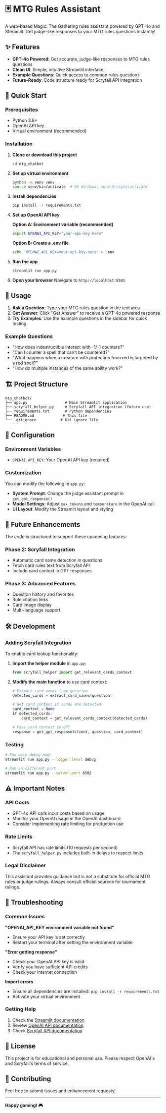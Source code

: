 # 🃏 MTG Rules Assistant

A web-based Magic: The Gathering rules assistant powered by GPT-4o and Streamlit. Get judge-like responses to your MTG rules questions instantly!

## ✨ Features

- **GPT-4o Powered**: Get accurate, judge-like responses to MTG rules questions
- **Clean UI**: Simple, intuitive Streamlit interface
- **Example Questions**: Quick access to common rules questions
- **Future-Ready**: Code structure ready for Scryfall API integration

## 🚀 Quick Start

### Prerequisites

- Python 3.8+
- OpenAI API key
- Virtual environment (recommended)

### Installation

1. **Clone or download this project**
   ```bash
   cd mtg_chatbot
   ```

2. **Set up virtual environment**
   ```bash
   python -m venv venv
   source venv/bin/activate  # On Windows: venv\Scripts\activate
   ```

3. **Install dependencies**
   ```bash
   pip install -r requirements.txt
   ```

4. **Set up OpenAI API key**
   
   **Option A: Environment variable (recommended)**
   ```bash
   export OPENAI_API_KEY="your-api-key-here"
   ```
   
   **Option B: Create a .env file**
   ```bash
   echo "OPENAI_API_KEY=your-api-key-here" > .env
   ```

5. **Run the app**
   ```bash
   streamlit run app.py
   ```

6. **Open your browser**
   Navigate to `http://localhost:8501`

## 🎯 Usage

1. **Ask a Question**: Type your MTG rules question in the text area
2. **Get Answer**: Click "Get Answer" to receive a GPT-4o powered response
3. **Try Examples**: Use the example questions in the sidebar for quick testing

### Example Questions

- "How does indestructible interact with -1/-1 counters?"
- "Can I counter a spell that can't be countered?"
- "What happens when a creature with protection from red is targeted by a red spell?"
- "How do multiple instances of the same ability work?"

## 🏗️ Project Structure

```
mtg_chatbot/
├── app.py                 # Main Streamlit application
├── scryfall_helper.py     # Scryfall API integration (future use)
├── requirements.txt       # Python dependencies
├── README.md             # This file
└── .gitignore           # Git ignore file
```

## 🔧 Configuration

### Environment Variables

- `OPENAI_API_KEY`: Your OpenAI API key (required)

### Customization

You can modify the following in `app.py`:

- **System Prompt**: Change the judge assistant prompt in `get_gpt_response()`
- **Model Settings**: Adjust `max_tokens` and `temperature` in the OpenAI call
- **UI Layout**: Modify the Streamlit layout and styling

## 🚧 Future Enhancements

The code is structured to support these upcoming features:

### Phase 2: Scryfall Integration
- Automatic card name detection in questions
- Fetch card rules text from Scryfall API
- Include card context in GPT responses

### Phase 3: Advanced Features
- Question history and favorites
- Rule citation links
- Card image display
- Multi-language support

## 🛠️ Development

### Adding Scryfall Integration

To enable card lookup functionality:

1. **Import the helper module** in `app.py`:
   ```python
   from scryfall_helper import get_relevant_cards_context
   ```

2. **Modify the main function** to use card context:
   ```python
   # Extract card names from question
   detected_cards = extract_card_names(question)
   
   # Get card context if cards are detected
   card_context = None
   if detected_cards:
       card_context = get_relevant_cards_context(detected_cards)
   
   # Pass card context to GPT
   response = get_gpt_response(client, question, card_context)
   ```

### Testing

```bash
# Run with debug mode
streamlit run app.py --logger.level debug

# Run on different port
streamlit run app.py --server.port 8502
```

## ⚠️ Important Notes

### API Costs
- GPT-4o API calls incur costs based on usage
- Monitor your OpenAI usage in the OpenAI dashboard
- Consider implementing rate limiting for production use

### Rate Limits
- Scryfall API has rate limits (10 requests per second)
- The `scryfall_helper.py` includes built-in delays to respect limits

### Legal Disclaimer
This assistant provides guidance but is not a substitute for official MTG rules or judge rulings. Always consult official sources for tournament rulings.

## 🐛 Troubleshooting

### Common Issues

**"OPENAI_API_KEY environment variable not found"**
- Ensure your API key is set correctly
- Restart your terminal after setting the environment variable

**"Error getting response"**
- Check your OpenAI API key is valid
- Verify you have sufficient API credits
- Check your internet connection

**Import errors**
- Ensure all dependencies are installed: `pip install -r requirements.txt`
- Activate your virtual environment

### Getting Help

1. Check the [Streamlit documentation](https://docs.streamlit.io/)
2. Review [OpenAI API documentation](https://platform.openai.com/docs)
3. Check [Scryfall API documentation](https://scryfall.com/docs/api)

## 📄 License

This project is for educational and personal use. Please respect OpenAI's and Scryfall's terms of service.

## 🤝 Contributing

Feel free to submit issues and enhancement requests!

---

**Happy gaming! 🎮** 